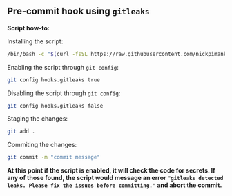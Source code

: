 ## Pre-commit hook using `gitleaks`

**Script how-to:**

Installing the script:
```bash
/bin/bash -c "$(curl -fsSL https://raw.githubusercontent.com/nickpimankov/gitleaks/main/pre-commit-hook.sh)"
```
Enabling the script through `git config`:
```bash
git config hooks.gitleaks true
```
Disabling the script through `git config`:
```bash
git config hooks.gitleaks false
```
Staging the changes:
```bash
git add .
```
Commiting the changes:
```bash
git commit -m "commit message"
```

**At this point if the script is enabled, it will check the code for secrets. If any of those found, the script would message an error `"gitleaks detected leaks. Please fix the issues before committing."` and abort the commit.**
